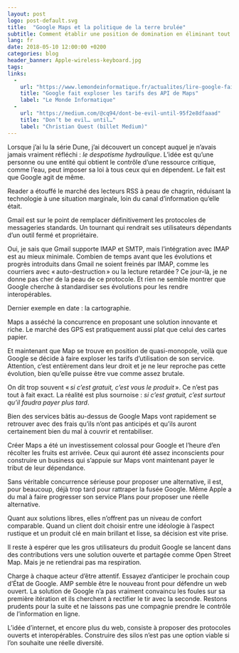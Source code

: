 ```yaml
---
layout: post
logo: post-default.svg
title:  "Google Maps et la politique de la terre brulée"
subtitle: Comment établir une position de domination en éliminant tout concurrence&nbsp;?
lang: fr
date: 2018-05-10 12:00:00 +0200
categories: blog
header_banner: Apple-wireless-keyboard.jpg
tags: 
links:
  - 
    url: "https://www.lemondeinformatique.fr/actualites/lire-google-fait-exploser-les-tarifs-des-api-de-maps-71697.html"
    title: "Google fait exploser les tarifs des API de Maps"
    label: "Le Monde Informatique"
  - 
    url: "https://medium.com/@cq94/dont-be-evil-until-95f2e8dfaaad"
    title: "Don’t be evil… until…"
    label: "Christian Quest (billet Medium)"
---
```


Lorsque j’ai lu la série Dune, j’ai découvert un concept auquel je n’avais jamais vraiment réfléchi : 
_le despotisme hydraulique_. 
L’idée est qu’une personne ou une entité qui obtient le contrôle d’une ressource 
critique, comme l’eau, peut imposer sa loi à tous ceux qui en dépendent. 
Le fait est que Google agit de même.

Reader a étouffé le marché des lecteurs RSS à peau de chagrin, réduisant la 
technologie à une situation marginale, loin du canal d’information qu’elle était. 

Gmail est sur le point de remplacer définitivement les protocoles de 
messageries standards. 
Un tournant qui rendrait ses utilisateurs dépendants d’un outil fermé et propriétaire. 

Oui, je sais que Gmail supporte IMAP et SMTP, mais l’intégration avec IMAP 
est au mieux minimale. 
Combien de temps avant que les évolutions et progrès introduits dans Gmail ne 
soient freinés par IMAP, comme les courriers avec « auto-destruction » ou la 
lecture retardée ? 
Ce jour-là, je ne donne pas cher de la peau de ce protocole. 
Et rien ne semble montrer que Google cherche à standardiser ses évolutions 
pour les rendre interopérables.

Dernier exemple en date : la cartographie. 

Maps a asséché la concurrence en proposant une solution innovante et riche. 
Le marché des GPS est pratiquement aussi plat que celui des cartes papier. 

Et maintenant que Map se trouve en position de quasi-monopole, voilà que Google 
se décide à faire exploser les tarifs d’utilisation de son service. 
Attention, c’est entièrement dans leur droit et je ne leur reproche pas 
cette évolution, bien qu’elle puisse être vue comme assez brutale.

On dit trop souvent « _si c’est gratuit, c’est vous le produit_ ». 
Ce n’est pas tout à fait exact. La réalité est plus sournoise : 
_si c’est gratuit, c’est surtout qu’il faudra payer plus tard_.

Bien des services bâtis au-dessus de Google Maps vont rapidement se retrouver 
avec des frais qu’ils n’ont pas anticipés et qu’ils auront certainement bien 
du mal à couvrir et rentabiliser.

Créer Maps a été un investissement colossal pour Google et l’heure d’en 
récolter les fruits est arrivée. 
Ceux qui auront été assez inconscients pour construire un business qui s’appuie 
sur Maps vont maintenant payer le tribut de leur dépendance.

Sans véritable concurrence sérieuse pour proposer une alternative, il est, 
pour beaucoup, déjà trop tard pour rattraper la fusée Google. 
Même Apple a du mal à faire progresser son service Plans pour proposer une 
réelle alternative.

Quant aux solutions libres, elles n’offrent pas un niveau de confort comparable. 
Quand un client doit choisir entre une idéologie à l’aspect rustique et un 
produit clé en main brillant et lisse, sa décision est vite prise. 

Il reste à espérer que les gros utilisateurs du produit Google se lancent dans 
des contributions vers une solution ouverte et partagée comme Open Street Map. 
Mais je ne retiendrai pas ma respiration.

Charge à chaque acteur d’être attentif. 
Essayez d’anticiper le prochain coup d’État de Google. 
AMP semble être le nouveau front pour défendre un web ouvert. 
La solution de Google n’a pas vraiment convaincu les foules sur sa première 
itération et ils cherchent à rectifier le tir avec la seconde. 
Restons prudents pour la suite et ne laissons pas une compagnie prendre le 
contrôle de l’information en ligne. 

L’idée d’internet, et encore plus du web, consiste à proposer des protocoles 
ouverts et interopérables. 
Construire des silos n’est pas une option viable si l’on souhaite une 
réelle diversité.
